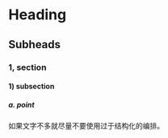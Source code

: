 # Heading
## Subheads
### 1, section
#### 1) subsection
##### a. point

如果文字不多就尽量不要使用过于结构化的编排。











